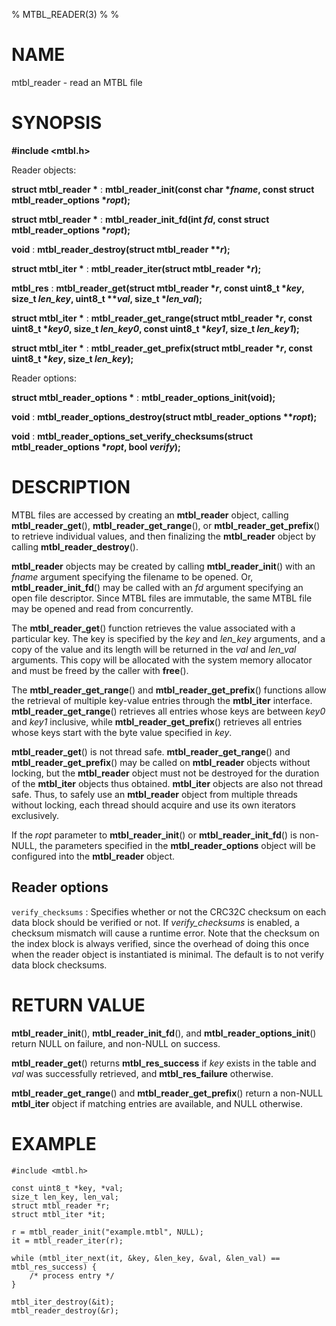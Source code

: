 % MTBL_READER(3)
%
%

# NAME

mtbl_reader - read an MTBL file

# SYNOPSIS

**#include \<mtbl.h\>**

Reader objects:

**struct mtbl_reader \***
:   **mtbl_reader_init(const char \*_fname_,
                       const struct mtbl_reader_options \*_ropt_);**

**struct mtbl_reader \***
:   **mtbl_reader_init_fd(int _fd_,
                          const struct mtbl_reader_options \*_ropt_);**

**void**
:   **mtbl_reader_destroy(struct mtbl_reader \*\*_r_);**

**struct mtbl_iter \***
:   **mtbl_reader_iter(struct mtbl_reader \*_r_);**

**mtbl_res**
:   **mtbl_reader_get(struct mtbl_reader \*_r_,
                      const uint8_t \*_key_, size_t _len_key_,
                      uint8_t \*\*_val_, size_t \*_len_val_);**

**struct mtbl_iter \***
:   **mtbl_reader_get_range(struct mtbl_reader \*_r_,
                            const uint8_t \*_key0_, size_t _len_key0_,
                            const uint8_t \*_key1_, size_t _len_key1_);**

**struct mtbl_iter \***
:   **mtbl_reader_get_prefix(struct mtbl_reader \*_r_,
                             const uint8_t \*_key_, size_t _len_key_);**


Reader options:

**struct mtbl_reader_options \***
:   **mtbl_reader_options_init(void);**

**void**
:   **mtbl_reader_options_destroy(struct mtbl_reader_options \*\*_ropt_);**

**void**
:   **mtbl_reader_options_set_verify_checksums(struct mtbl_reader_options \*_ropt_,
                                               bool _verify_);**

# DESCRIPTION

MTBL files are accessed by creating an **mtbl_reader** object, calling
**mtbl_reader_get**(), **mtbl_reader_get_range**(), or
**mtbl_reader_get_prefix**() to retrieve individual values, and then finalizing
the **mtbl_reader** object by calling **mtbl_reader_destroy**().

**mtbl_reader** objects may be created by calling **mtbl_reader_init**() with an
_fname_ argument specifying the filename to be opened.  Or,
**mtbl_reader_init_fd**() may be called with an _fd_ argument specifying an open
file descriptor. Since MTBL files are immutable, the same MTBL file may be
opened and read from concurrently.

The **mtbl_reader_get**() function retrieves the value associated with a
particular key. The key is specified by the _key_ and _len_key_ arguments, and a
copy of the value and its length will be returned in the _val_ and _len_val_
arguments. This copy will be allocated with the system memory allocator and must
be freed by the caller with **free**().

The **mtbl_reader_get_range**() and **mtbl_reader_get_prefix**() functions allow
the retrieval of multiple key-value entries through the **mtbl_iter** interface.
**mtbl_reader_get_range**() retrieves all entries whose keys are between _key0_
and _key1_ inclusive, while **mtbl_reader_get_prefix**() retrieves all entries
whose keys start with the byte value specified in _key_.

**mtbl_reader_get**() is not thread safe. **mtbl_reader_get_range**() and
**mtbl_reader_get_prefix**() may be called on **mtbl_reader** objects without
locking, but the **mtbl_reader** object must not be destroyed for the duration
of the **mtbl_iter** objects thus obtained. **mtbl_iter** objects are also not
thread safe. Thus, to safely use an **mtbl_reader** object from multiple threads
without locking, each thread should acquire and use its own iterators
exclusively.

If the _ropt_ parameter to **mtbl_reader_init**() or **mtbl_reader_init_fd**()
is non-NULL, the parameters specified in the **mtbl_reader_options** object will
be configured into the **mtbl_reader** object.

## Reader options

`verify_checksums`
:   Specifies whether or not the CRC32C checksum on each data block should be
    verified or not. If _verify_checksums_ is enabled, a checksum mismatch will
    cause a runtime error. Note that the checksum on the index block is always
    verified, since the overhead of doing this once when the reader object is
    instantiated is minimal. The default is to not verify data block checksums.

# RETURN VALUE

**mtbl_reader_init**(), **mtbl_reader_init_fd**(), and
**mtbl_reader_options_init**() return NULL on failure, and
non-NULL on success.

**mtbl_reader_get**() returns **mtbl_res_success** if _key_ exists in the table
and _val_ was successfully retrieved, and **mtbl_res_failure** otherwise.

**mtbl_reader_get_range**() and **mtbl_reader_get_prefix**() return a non-NULL
**mtbl_iter** object if matching entries are available, and NULL otherwise.

# EXAMPLE

~~~
#include <mtbl.h>

const uint8_t *key, *val;
size_t len_key, len_val;
struct mtbl_reader *r;
struct mtbl_iter *it;

r = mtbl_reader_init("example.mtbl", NULL);
it = mtbl_reader_iter(r);

while (mtbl_iter_next(it, &key, &len_key, &val, &len_val) == mtbl_res_success) {
    /* process entry */
}

mtbl_iter_destroy(&it);
mtbl_reader_destroy(&r);
~~~

